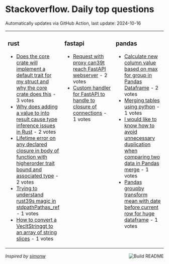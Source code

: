 # Stackoverflow. Daily top questions 

Automatically updates via GitHub Action, last update: <!-- date starts -->2024-10-16<!-- date ends -->


<table><tr><td valign="top" width="33%">

### rust
<!-- rust starts -->
* [Does the core crate will implement a default trait for my struct and why the core crate does this](https://stackoverflow.com/questions/79092545/does-the-core-crate-will-implement-a-default-trait-for-my-struct-and-why-the-cor) - 3 votes
* [Why does adding a value to into result cause type inference issues in Rust](https://stackoverflow.com/questions/79090522/why-does-adding-a-value-to-into-result-cause-type-inference-issues-in-rust) - 2 votes
* [Lifetime error on any declared closure in body of function with higherorder trait bound and associated type](https://stackoverflow.com/questions/79089235/lifetime-error-on-any-declared-closure-in-body-of-function-with-higher-order-tra) - 2 votes
* [Trying to understand rust39s magic in stdpathPathas_ref](https://stackoverflow.com/questions/79090075/trying-to-understand-rusts-magic-in-stdpathpathas-ref) - 1 votes
* [How to convert a VecltStringgt to an array of string slices](https://stackoverflow.com/questions/79094174/how-to-convert-a-vecstring-to-an-array-of-string-slices) - 1 votes
<!-- rust ends -->
</td><td valign="top" width="34%">


### fastapi
<!-- fastapi starts -->
* [Request with proxy can39t reach FastAPI webserver](https://stackoverflow.com/questions/79091430/request-with-proxy-cant-reach-fastapi-webserver) - 2 votes
* [Custom handler for FastAPI to handle to closure of connections](https://stackoverflow.com/questions/79094218/custom-handler-for-fastapi-to-handle-to-closure-of-connections) - 1 votes
<!-- fastapi ends -->
</td><td valign="top" width="34%">


### pandas
<!-- pandas starts -->
* [Calculate new column value based on max for group in Pandas Dataframe](https://stackoverflow.com/questions/79092715/calculate-new-column-value-based-on-max-for-group-in-pandas-dataframe) - 2 votes
* [Merging tables using python](https://stackoverflow.com/questions/79089082/merging-tables-using-python) - 1 votes
* [I would like to know how to avoid unnecessary duplication when comparing two data in Pandas merge](https://stackoverflow.com/questions/79088735/i-would-like-to-know-how-to-avoid-unnecessary-duplication-when-comparing-two-dat) - 1 votes
* [Pandas groupby transform mean with date before current row for huge dataframe](https://stackoverflow.com/questions/79095508/pandas-groupby-transform-mean-with-date-before-current-row-for-huge-dataframe) - 1 votes
<!-- pandas ends -->
</td></tr></table>

<a href="https://github.com/hp0404/hp0404/actions"><img src="https://github.com/hp0404/hp0404/workflows/Build%20README/badge.svg" align="right" alt="Build README"></a> <p>*Inspired by  [simonw](https://github.com/simonw/simonw)*</p>

